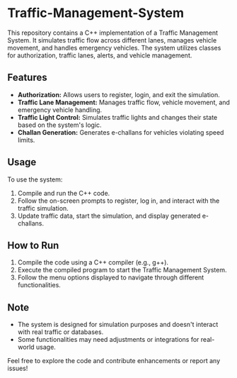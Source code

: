 # Traffic-Management-System

This repository contains a C++ implementation of a Traffic Management System. It simulates traffic flow across different lanes, manages vehicle movement, and handles emergency vehicles. The system utilizes classes for authorization, traffic lanes, alerts, and vehicle management.

## Features
- **Authorization:** Allows users to register, login, and exit the simulation.
- **Traffic Lane Management:** Manages traffic flow, vehicle movement, and emergency vehicle handling.
- **Traffic Light Control:** Simulates traffic lights and changes their state based on the system's logic.
- **Challan Generation:** Generates e-challans for vehicles violating speed limits.

## Usage
To use the system:
1. Compile and run the C++ code.
2. Follow the on-screen prompts to register, log in, and interact with the traffic simulation.
3. Update traffic data, start the simulation, and display generated e-challans.

## How to Run
1. Compile the code using a C++ compiler (e.g., g++).
2. Execute the compiled program to start the Traffic Management System.
3. Follow the menu options displayed to navigate through different functionalities.

## Note
- The system is designed for simulation purposes and doesn't interact with real traffic or databases.
- Some functionalities may need adjustments or integrations for real-world usage.

Feel free to explore the code and contribute enhancements or report any issues!


